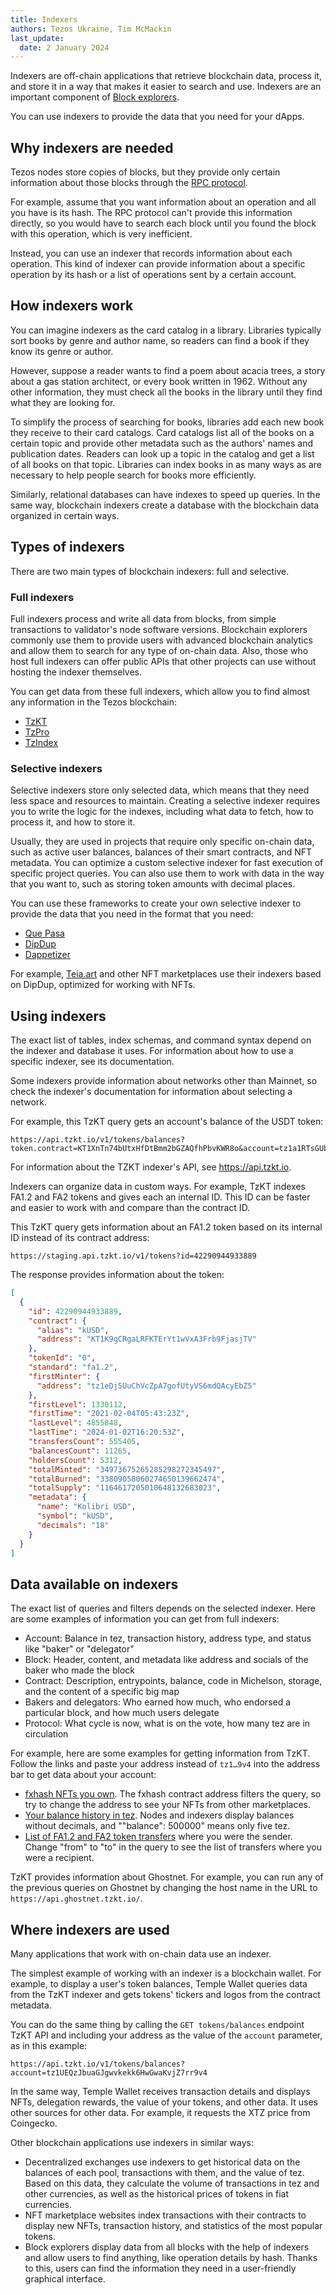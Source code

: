 ```yaml
---
title: Indexers
authors: Tezos Ukraine, Tim McMackin
last_update:
  date: 2 January 2024
---
```


Indexers are off-chain applications that retrieve blockchain data, process it, and store it in a way that makes it easier to search and use.
Indexers are an important component of [Block explorers](./block-explorers).

You can use indexers to provide the data that you need for your dApps.

## Why indexers are needed

Tezos nodes store copies of blocks, but they provide only certain information about those blocks through the [RPC protocol](../../architecture/rpc).

For example, assume that you want information about an operation and all you have is its hash.
The RPC protocol can't provide this information directly, so you would have to search each block until you found the block with this operation, which is very inefficient.

Instead, you can use an indexer that records information about each operation.
This kind of indexer can provide information about a specific operation by its hash or a list of operations sent by a certain account.

## How indexers work

You can imagine indexers as the card catalog in a library.
Libraries typically sort books by genre and author name, so readers can find a book if they know its genre or author.

However, suppose a reader wants to find a poem about acacia trees, a story about a gas station architect, or every book written in 1962.
Without any other information, they must check all the books in the library until they find what they are looking for.

To simplify the process of searching for books, libraries add each new book they receive to their card catalogs.
Card catalogs list all of the books on a certain topic and provide other metadata such as the authors' names and publication dates.
Readers can look up a topic in the catalog and get a list of all books on that topic.
Libraries can index books in as many ways as are necessary to help people search for books more efficiently.

Similarly, relational databases can have indexes to speed up queries.
In the same way, blockchain indexers create a database with the blockchain data organized in certain ways.

## Types of indexers

There are two main types of blockchain indexers: full and selective.

### Full indexers

Full indexers process and write all data from blocks, from simple transactions to validator's node software versions.
Blockchain explorers commonly use them to provide users with advanced blockchain analytics and allow them to search for any type of on-chain data.
Also, those who host full indexers can offer public APIs that other projects can use without hosting the indexer themselves.

You can get data from these full indexers, which allow you to find almost any information in the Tezos blockchain:

- [TzKT](https://api.tzkt.io/)
- [TzPro](https://docs.tzpro.io/)
- [TzIndex](https://github.com/blockwatch-cc/tzindex)

### Selective indexers

Selective indexers store only selected data, which means that they need less space and resources to maintain.
Creating a selective indexer requires you to write the logic for the indexes, including what data to fetch, how to process it, and how to store it.

Usually, they are used in projects that require only specific on-chain data, such as active user balances, balances of their smart contracts, and NFT metadata.
You can optimize a custom selective indexer for fast execution of specific project queries.
You can also use them to work with data in the way that you want to, such as storing token amounts with decimal places.

You can use these frameworks to create your own selective indexer to provide the data that you need in the format that you need:

- [Que Pasa](https://github.com/tzConnectBerlin/que-pasa)
- [DipDup](https://dipdup.io/)
- [Dappetizer](https://dappetizer.dev/)

For example, [Teia.art](https://teia.art/) and other NFT marketplaces use their indexers based on DipDup, optimized for working with NFTs.

## Using indexers

The exact list of tables, index schemas, and command syntax depend on the indexer and database it uses.
For information about how to use a specific indexer, see its documentation.

Some indexers provide information about networks other than Mainnet, so check the indexer's documentation for information about selecting a network.

For example, this TzKT query gets an account's balance of the USDT token:

```
https://api.tzkt.io/v1/tokens/balances?token.contract=KT1XnTn74bUtxHfDtBmm2bGZAQfhPbvKWR8o&account=tz1a1RTsGUbads3VucUQDxJF4EDXkDWcDHPK
```

For information about the TZKT indexer's API, see https://api.tzkt.io.

<!-- In addition to search speed, indexing has another advantage: the ability to modify indexing rules. For example, TzKT provides an additional index, where each Tezos FA1.2 and FA2 token has its internal id. So instead of comparing relatively long contract addresses, it will compare small numbers and retrieve data even faster. -->

<!-- TODO what does this mean? Is it the convenience of having `id=5` instead of having to remember the address of the contract? Here's my rewrite: -->
<!-- This token now appears to have the ID 42290944933889; is that really better than the contract address? The example used id=85. -->

Indexers can organize data in custom ways.
For example, TzKT indexes FA1.2 and FA2 tokens and gives each an internal ID.
This ID can be faster and easier to work with and compare than the contract ID.

This TzKT query gets information about an FA1.2 token based on its internal ID instead of its contract address:

```
https://staging.api.tzkt.io/v1/tokens?id=42290944933889
```

The response provides information about the token:

```json
[
  {
    "id": 42290944933889,
    "contract": {
      "alias": "kUSD",
      "address": "KT1K9gCRgaLRFKTErYt1wVxA3Frb9FjasjTV"
    },
    "tokenId": "0",
    "standard": "fa1.2",
    "firstMinter": {
      "address": "tz1eDj5UuChVcZpA7gofUtyVS6mdQAcyEbZ5"
    },
    "firstLevel": 1330112,
    "firstTime": "2021-02-04T05:43:23Z",
    "lastLevel": 4855848,
    "lastTime": "2024-01-02T16:20:53Z",
    "transfersCount": 555405,
    "balancesCount": 11265,
    "holdersCount": 5312,
    "totalMinted": "34973675265285298272345497",
    "totalBurned": "33809058060274650139662474",
    "totalSupply": "1164617205010648132683023",
    "metadata": {
      "name": "Kolibri USD",
      "symbol": "kUSD",
      "decimals": "18"
    }
  }
]
```

## Data available on indexers

The exact list of queries and filters depends on the selected indexer.
Here are some examples of information you can get from full indexers:

- Account: Balance in tez, transaction history, address type, and status like "baker" or "delegator"
- Block: Header, content, and metadata like address and socials of the baker who made the block
- Contract: Description, entrypoints, balance, code in Michelson, storage, and the content of a specific big map
- Bakers and delegators: Who earned how much, who endorsed a particular block, and how much users delegate
- Protocol: What cycle is now, what is on the vote, how many tez are in circulation

For example, here are some examples for getting information from TzKT.
Follow the links and paste your address instead of `tz1…9v4` into the address bar to get data about your account:

- [fxhash NFTs you own](https://api.tzkt.io/v1/tokens/balances?account=tz1UEQzJbuaGJgwvkekk6HwGwaKvjZ7rr9v4&token.contract=KT1RJ6PbjHpwc3M5rw5s2Nbmefwbuwbdxton).
The fxhash contract address filters the query, so try to change the address to see your NFTs from other marketplaces.
- [Your balance history in tez](https://api.tzkt.io/v1/accounts/tz1UEQzJbuaGJgwvkekk6HwGwaKvjZ7rr9v4/balance_history).
Nodes and indexers display balances without decimals, and ""balance": 500000" means only five tez.
- [List of FA1.2 and FA2 token transfers](https://api.tzkt.io/v1/tokens/transfers?from=tz1UEQzJbuaGJgwvkekk6HwGwaKvjZ7rr9v4) where you were the sender. Change "from" to "to" in the query to see the list of transfers where you were a recipient.

TzKT provides information about Ghostnet.
For example, you can run any of the previous queries on Ghostnet by changing the host name in the URL to `https://api.ghostnet.tzkt.io/`.

## Where indexers are used

Many applications that work with on-chain data use an indexer.

The simplest example of working with an indexer is a blockchain wallet.
For example, to display a user's token balances, Temple Wallet queries data from the TzKT indexer and gets tokens' tickers and logos from the contract metadata.

You can do the same thing by calling the `GET tokens/balances` endpoint TzKT API and including your address as the value of the `account` parameter, as in this example:

```
https://api.tzkt.io/v1/tokens/balances?account=tz1UEQzJbuaGJgwvkekk6HwGwaKvjZ7rr9v4
```

In the same way, Temple Wallet receives transaction details and displays NFTs, delegation rewards, the value of your tokens, and other data.
It uses other sources for other data.
For example, it requests the XTZ price from Coingecko.

Other blockchain applications use indexers in similar ways:

- Decentralized exchanges use indexers to get historical data on the balances of each pool, transactions with them, and the value of tez.
Based on this data, they calculate the volume of transactions in tez and other currencies, as well as the historical prices of tokens in fiat currencies.
- NFT marketplace websites index transactions with their contracts to display new NFTs, transaction history, and statistics of the most popular tokens.
- Block explorers display data from all blocks with the help of indexers and allow users to find anything, like operation details by hash.
Thanks to this, users can find the information they need in a user-friendly graphical interface.
